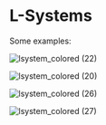 # L-Systems

Some examples: 

![lsystem_colored (22)](https://user-images.githubusercontent.com/54947763/142782669-659c0b6e-d36f-4956-9b62-44fdbd33a61f.jpg)

![lsystem_colored (20)](https://user-images.githubusercontent.com/54947763/142782678-4a14f620-1f07-462d-8433-9901678a3c60.jpg)

![lsystem_colored (26)](https://user-images.githubusercontent.com/54947763/142782684-30b49e38-0eed-4c31-bd71-16b71a5cd764.jpg)

![lsystem_colored (27)](https://user-images.githubusercontent.com/54947763/142782689-7f35576e-dd8b-4c81-ab71-a93e2c155914.jpg)
